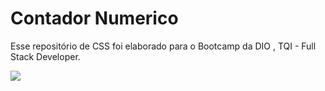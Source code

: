 <h1>Contador Numerico</h1>

<p>Esse repositório de CSS foi elaborado para o Bootcamp da DIO , TQI - Full Stack Developer.</p>

<img src="./img/contador.jpeg">
